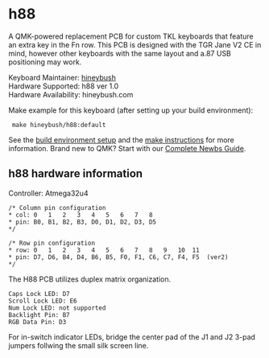 h88
===

A QMK-powered replacement PCB for custom TKL keyboards that feature an extra key in the Fn row. This PCB is designed with the TGR Jane V2 CE in mind, however other keyboards with the same layout and a.87 USB positioning may work.

Keyboard Maintainer: [hineybush](https://github.com/hineybush)  
Hardware Supported: h88 ver 1.0  
Hardware Availability: hineybush.com

Make example for this keyboard (after setting up your build environment):
     
     make hineybush/h88:default
   
See the [build environment setup](https://docs.qmk.fm/#/getting_started_build_tools) and the [make instructions](https://docs.qmk.fm/#/getting_started_make_guide) for more information. Brand new to QMK? Start with our [Complete Newbs Guide](https://docs.qmk.fm/#/newbs).

## h88 hardware information

Controller: Atmega32u4

    /* Column pin configuration
    * col: 0   1   2   3   4   5   6   7   8   
    * pin: B0, B1, B2, B3, D0, D1, D2, D3, D5
    */
     
    /* Row pin configuration
    * row: 0   1   2   3   4   5   6   7   8   9   10  11
    * pin: D7, D6, B4, D4, B6, B5, F0, F1, C6, C7, F4, F5  (ver2)
    */
    
The H88 PCB utilizes duplex matrix organization.

    Caps Lock LED: D7
    Scroll Lock LED: E6
    Num Lock LED: not supported
    Backlight Pin: B7
    RGB Data Pin: D3
    


For in-switch indicator LEDs, bridge the center pad of the J1 and J2 3-pad jumpers follwing the small silk screen line.
